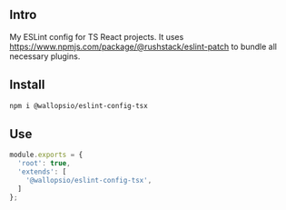 ## Intro

My ESLint config for TS React projects. It uses https://www.npmjs.com/package/@rushstack/eslint-patch to bundle all necessary plugins.


## Install

```sh
npm i @wallopsio/eslint-config-tsx
```


## Use

```js
module.exports = {
  'root': true,
  'extends': [
    '@wallopsio/eslint-config-tsx',
  ]
};
```
